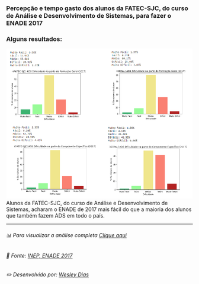 ### Percepção e tempo gasto dos alunos da FATEC-SJC, do curso de Análise e Desenvolvimento de Sistemas, para fazer o ENADE 2017
### Alguns resultados:
![grafico](https://raw.githubusercontent.com/WeDias/2017-ENADE-ADS-FATECSJC/master/Enade/ignorar/analise.png)
Alunos da FATEC-SJC, do curso de Análise e Desenvolvimento de Sistemas, acharam o ENADE de 2017 mais fácil do que a maioria dos alunos que também fazem ADS em todo o país.  

---
###### 📊 Para visualizar a análise completa [*Clique aqui*](https://github.com/WeDias/2017-ENADE-ADS-FATECSJC/blob/master/Enade/Analise.ipynb)
###### 📃 Fonte: [*INEP, ENADE 2017*](http://portal.inep.gov.br/microdados)
###### ✏️ Desenvolvido por: [*Wesley Dias*](https://github.com/WeDias)
